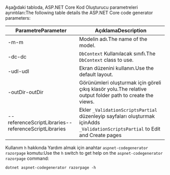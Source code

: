 <span data-ttu-id="f979d-101">Aşağıdaki tabloda, ASP.NET Core Kod Oluşturucu parametreleri ayrıntıları:</span><span class="sxs-lookup"><span data-stu-id="f979d-101">The following table details the ASP.NET Core code generator parameters:</span></span>

| <span data-ttu-id="f979d-102">Parametre</span><span class="sxs-lookup"><span data-stu-id="f979d-102">Parameter</span></span>               | <span data-ttu-id="f979d-103">Açıklama</span><span class="sxs-lookup"><span data-stu-id="f979d-103">Description</span></span>|
| ----------------- | ------------ |
| <span data-ttu-id="f979d-104">-m</span><span class="sxs-lookup"><span data-stu-id="f979d-104">-m</span></span>  | <span data-ttu-id="f979d-105">Modelin adı.</span><span class="sxs-lookup"><span data-stu-id="f979d-105">The name of the model.</span></span> |
| <span data-ttu-id="f979d-106">-dc</span><span class="sxs-lookup"><span data-stu-id="f979d-106">-dc</span></span>  | <span data-ttu-id="f979d-107">`DbContext` Kullanılacak sınıfı.</span><span class="sxs-lookup"><span data-stu-id="f979d-107">The `DbContext` class to use.</span></span> |
| <span data-ttu-id="f979d-108">-udl</span><span class="sxs-lookup"><span data-stu-id="f979d-108">-udl</span></span> | <span data-ttu-id="f979d-109">Ekran düzenini kullanın.</span><span class="sxs-lookup"><span data-stu-id="f979d-109">Use the default layout.</span></span> |
| <span data-ttu-id="f979d-110">-outDir</span><span class="sxs-lookup"><span data-stu-id="f979d-110">-outDir</span></span> | <span data-ttu-id="f979d-111">Görünümleri oluşturmak için göreli çıkış klasör yolu.</span><span class="sxs-lookup"><span data-stu-id="f979d-111">The relative output folder path to create the views.</span></span> |
| <span data-ttu-id="f979d-112">--referenceScriptLibraries</span><span class="sxs-lookup"><span data-stu-id="f979d-112">--referenceScriptLibraries</span></span> | <span data-ttu-id="f979d-113">Ekler `_ValidationScriptsPartial` düzenleyip sayfaları oluşturmak için</span><span class="sxs-lookup"><span data-stu-id="f979d-113">Adds `_ValidationScriptsPartial` to Edit and Create pages</span></span> |

<span data-ttu-id="f979d-114">Kullanım `h` hakkında Yardım almak için anahtar `aspnet-codegenerator razorpage` komutu:</span><span class="sxs-lookup"><span data-stu-id="f979d-114">Use the `h` switch to get help on the `aspnet-codegenerator razorpage` command:</span></span>

```console
dotnet aspnet-codegenerator razorpage -h
```
